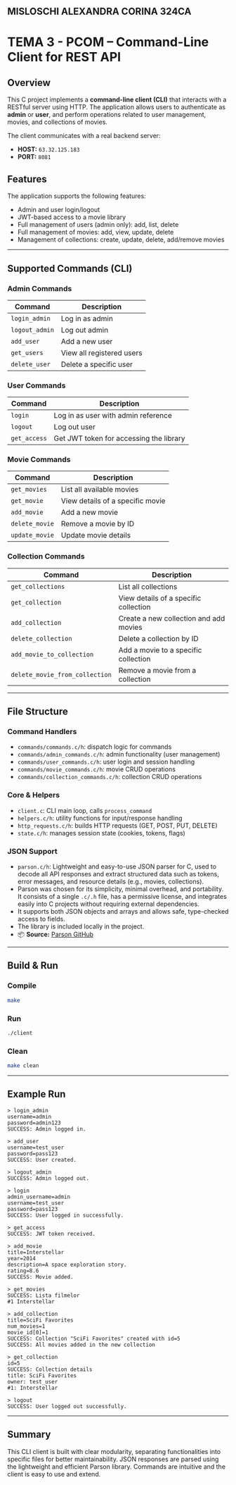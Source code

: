 ## MISLOSCHI ALEXANDRA CORINA 324CA

# TEMA 3 - PCOM – Command-Line Client for REST API

## Overview

This C project implements a **command-line client (CLI)** that interacts with a RESTful server using HTTP. The application allows users to authenticate as **admin** or **user**, and perform operations related to user management, movies, and collections of movies.

The client communicates with a real backend server:
- **HOST:** `63.32.125.183`
- **PORT:** `8081`

## Features

The application supports the following features:

- Admin and user login/logout
- JWT-based access to a movie library
- Full management of users (admin only): add, list, delete
- Full management of movies: add, view, update, delete
- Management of collections: create, update, delete, add/remove movies

---

## Supported Commands (CLI)

### Admin Commands

| Command         | Description                       |
|----------------|-----------------------------------|
| `login_admin`   | Log in as admin                   |
| `logout_admin`  | Log out admin                     |
| `add_user`      | Add a new user                    |
| `get_users`     | View all registered users         |
| `delete_user`   | Delete a specific user            |

### User Commands

| Command        | Description                                |
|----------------|--------------------------------------------|
| `login`        | Log in as user with admin reference        |
| `logout`       | Log out user                               |
| `get_access`   | Get JWT token for accessing the library    |

### Movie Commands

| Command         | Description                         |
|-----------------|-------------------------------------|
| `get_movies`     | List all available movies          |
| `get_movie`      | View details of a specific movie   |
| `add_movie`      | Add a new movie                    |
| `delete_movie`   | Remove a movie by ID               |
| `update_movie`   | Update movie details               |

### Collection Commands

| Command                        | Description                                |
|--------------------------------|--------------------------------------------|
| `get_collections`              | List all collections                       |
| `get_collection`               | View details of a specific collection      |
| `add_collection`               | Create a new collection and add movies     |
| `delete_collection`            | Delete a collection by ID                  |
| `add_movie_to_collection`      | Add a movie to a specific collection       |
| `delete_movie_from_collection` | Remove a movie from a collection           |

---

## File Structure

### Command Handlers

- `commands/commands.c/h`: dispatch logic for commands
- `commands/admin_commands.c/h`: admin functionality (user management)
- `commands/user_commands.c/h`: user login and session handling
- `commands/movie_commands.c/h`: movie CRUD operations
- `commands/collection_commands.c/h`: collection CRUD operations

### Core & Helpers

- `client.c`: CLI main loop, calls `process_command`
- `helpers.c/h`: utility functions for input/response handling
- `http_requests.c/h`: builds HTTP requests (GET, POST, PUT, DELETE)
- `state.c/h`: manages session state (cookies, tokens, flags)

### JSON Support

- `parson.c/h`: Lightweight and easy-to-use JSON parser for C, used to decode all API responses and extract structured data such as tokens, error messages, and resource details (e.g., movies, collections).
- Parson was chosen for its simplicity, minimal overhead, and portability. It consists of a single `.c/.h` file, has a permissive license, and integrates easily into C projects without requiring external dependencies.
- It supports both JSON objects and arrays and allows safe, type-checked access to fields.
- The library is included locally in the project.
- 📦 **Source:** [Parson GitHub](https://github.com/kgabis/parson)

---

## Build & Run

### Compile

```bash
make
```

### Run

```bash
./client
```

### Clean

```bash
make clean
```

---

## Example Run

```
> login_admin
username=admin
password=admin123
SUCCESS: Admin logged in.

> add_user
username=test_user
password=pass123
SUCCESS: User created.

> logout_admin
SUCCESS: Admin logged out.

> login
admin_username=admin
username=test_user
password=pass123
SUCCESS: User logged in successfully.

> get_access
SUCCESS: JWT token received.

> add_movie
title=Interstellar
year=2014
description=A space exploration story.
rating=8.6
SUCCESS: Movie added.

> get_movies
SUCCESS: Lista filmelor
#1 Interstellar

> add_collection
title=SciFi Favorites
num_movies=1
movie_id[0]=1
SUCCESS: Collection "SciFi Favorites" created with id=5
SUCCESS: All movies added in the new collection

> get_collection
id=5
SUCCESS: Collection details
title: SciFi Favorites
owner: test_user
#1: Interstellar

> logout
SUCCESS: User logged out successfully.
```

---

## Summary

This CLI client is built with clear modularity, separating functionalities into specific files for better maintainability. JSON responses are parsed using the lightweight and efficient Parson library. Commands are intuitive and the client is easy to use and extend.